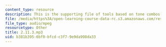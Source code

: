 ```yaml
---
content_type: resource
description: This is the supporting file of tools based on tone combos.
file: /media/https%3A/open-learning-course-data-rc.s3.amazonaws.com/res-21g-003-learning-chinese-a-foundation-course-in-mandarin-spring-2011/b381b3956bf0bfcdc3f79e9da998da33_2.11.3.mp3
file_type: audio/mpeg
resourcetype: Other
title: 2.11.3.mp3
uid: b381b395-6bf0-bfcd-c3f7-9e9da998da33
---
```


